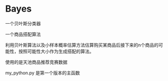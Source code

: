 # Bayes
一个贝叶斯分类器

一个商品搭配算法

利用贝叶斯算法以及小样本概率估算方法估算购买某商品后接下来的n个商品的可能性，按照可能性大小作为生成搭配的算法。

使用的是天池商品推荐竞赛数据

my_python.py 是第一个版本的主函数